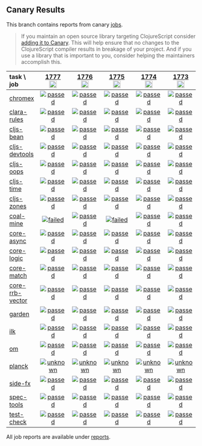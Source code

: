## Canary Results

This branch contains reports from canary [jobs](https://github.com/cljs-oss/canary/tree/jobs).

> If you maintain an open source library targeting ClojureScript consider [adding it to Canary](https://github.com/cljs-oss/canary/tree/master#how-to-participate). This will help ensure that no changes to the ClojureScript compiler results in breakage of your project. And if you use a library that is important to you, consider helping the maintainers accomplish this.

[//]: # (begin_overview_table)

| task \ job | <a href="reports/2021/05/13/job-001777-1.10.858-927f221f" title="job #1777&#xA;&#xA;job&#xA;&#xA;requested by BinaryAge Bot (@babot) on 2021-05-13T11:10:37Z">1777<br/><img width=20 height=20 src="https://avatars.githubusercontent.com/u/1476765?v=4&s=60"></a> | <a href="reports/2021/05/12/job-001776-1.10.857-d82b10a9" title="job #1776&#xA;&#xA;job&#xA;&#xA;requested by BinaryAge Bot (@babot) on 2021-05-12T11:09:21Z">1776<br/><img width=20 height=20 src="https://avatars.githubusercontent.com/u/1476765?v=4&s=60"></a> | <a href="reports/2021/05/11/job-001775-1.10.856-4a73bc8b" title="job #1775&#xA;&#xA;job&#xA;&#xA;requested by BinaryAge Bot (@babot) on 2021-05-11T11:07:53Z">1775<br/><img width=20 height=20 src="https://avatars.githubusercontent.com/u/1476765?v=4&s=60"></a> | <a href="reports/2021/05/10/job-001774-1.10.856-4a73bc8b" title="job #1774&#xA;&#xA;job&#xA;&#xA;requested by BinaryAge Bot (@babot) on 2021-05-10T11:07:56Z">1774<br/><img width=20 height=20 src="https://avatars.githubusercontent.com/u/1476765?v=4&s=60"></a> | <a href="reports/2021/05/09/job-001773-1.10.856-4a73bc8b" title="job #1773&#xA;&#xA;job&#xA;&#xA;requested by BinaryAge Bot (@babot) on 2021-05-09T11:07:43Z">1773<br/><img width=20 height=20 src="https://avatars.githubusercontent.com/u/1476765?v=4&s=60"></a> | <a href="reports/2021/05/08/job-001772-1.10.856-4a73bc8b" title="job #1772&#xA;&#xA;job&#xA;&#xA;requested by BinaryAge Bot (@babot) on 2021-05-08T11:07:47Z">1772<br/><img width=20 height=20 src="https://avatars.githubusercontent.com/u/1476765?v=4&s=60"></a> | <a href="reports/2021/05/07/job-001771-1.10.856-4a73bc8b" title="job #1771&#xA;&#xA;job&#xA;&#xA;requested by BinaryAge Bot (@babot) on 2021-05-07T11:07:56Z">1771<br/><img width=20 height=20 src="https://avatars.githubusercontent.com/u/1476765?v=4&s=60"></a> | <a href="reports/2021/05/06/job-001770-1.10.856-4a73bc8b" title="job #1770&#xA;&#xA;job&#xA;&#xA;requested by BinaryAge Bot (@babot) on 2021-05-06T11:08:14Z">1770<br/><img width=20 height=20 src="https://avatars.githubusercontent.com/u/1476765?v=4&s=60"></a> | <a href="reports/2021/05/05/job-001769-1.10.856-4a73bc8b" title="job #1769&#xA;&#xA;job&#xA;&#xA;requested by BinaryAge Bot (@babot) on 2021-05-05T11:07:53Z">1769<br/><img width=20 height=20 src="https://avatars.githubusercontent.com/u/1476765?v=4&s=60"></a> | <a href="reports/2021/05/04/job-001768-1.10.856-4a73bc8b" title="job #1768&#xA;&#xA;job&#xA;&#xA;requested by BinaryAge Bot (@babot) on 2021-05-04T11:07:39Z">1768<br/><img width=20 height=20 src="https://avatars.githubusercontent.com/u/1476765?v=4&s=60"></a> |
| :--- | :---: | :---: | :---: | :---: | :---: | :---: | :---: | :---: | :---: | :---: |
| [chromex](https://github.com/binaryage/chromex) | <a href="reports/2021/05/13/job-001777-1.10.858-927f221f#-chromex"><img title="passed" src="http://box.binaryage.com/s-passed.svg"><a> | <a href="reports/2021/05/12/job-001776-1.10.857-d82b10a9#-chromex"><img title="passed" src="http://box.binaryage.com/s-passed.svg"><a> | <a href="reports/2021/05/11/job-001775-1.10.856-4a73bc8b#-chromex"><img title="passed" src="http://box.binaryage.com/s-passed.svg"><a> | <a href="reports/2021/05/10/job-001774-1.10.856-4a73bc8b#-chromex"><img title="passed" src="http://box.binaryage.com/s-passed.svg"><a> | <a href="reports/2021/05/09/job-001773-1.10.856-4a73bc8b#-chromex"><img title="passed" src="http://box.binaryage.com/s-passed.svg"><a> | <a href="reports/2021/05/08/job-001772-1.10.856-4a73bc8b#-chromex"><img title="passed" src="http://box.binaryage.com/s-passed.svg"><a> | <a href="reports/2021/05/07/job-001771-1.10.856-4a73bc8b#-chromex"><img title="passed" src="http://box.binaryage.com/s-passed.svg"><a> | <a href="reports/2021/05/06/job-001770-1.10.856-4a73bc8b#-chromex"><img title="passed" src="http://box.binaryage.com/s-passed.svg"><a> | <a href="reports/2021/05/05/job-001769-1.10.856-4a73bc8b#-chromex"><img title="passed" src="http://box.binaryage.com/s-passed.svg"><a> | <a href="reports/2021/05/04/job-001768-1.10.856-4a73bc8b#-chromex"><img title="passed" src="http://box.binaryage.com/s-passed.svg"><a> |
| [clara-rules](https://github.com/cerner/clara-rules) | <a href="reports/2021/05/13/job-001777-1.10.858-927f221f#-clara-rules"><img title="passed" src="http://box.binaryage.com/s-passed.svg"><a> | <a href="reports/2021/05/12/job-001776-1.10.857-d82b10a9#-clara-rules"><img title="passed" src="http://box.binaryage.com/s-passed.svg"><a> | <a href="reports/2021/05/11/job-001775-1.10.856-4a73bc8b#-clara-rules"><img title="passed" src="http://box.binaryage.com/s-passed.svg"><a> | <a href="reports/2021/05/10/job-001774-1.10.856-4a73bc8b#-clara-rules"><img title="passed" src="http://box.binaryage.com/s-passed.svg"><a> | <a href="reports/2021/05/09/job-001773-1.10.856-4a73bc8b#-clara-rules"><img title="passed" src="http://box.binaryage.com/s-passed.svg"><a> | <a href="reports/2021/05/08/job-001772-1.10.856-4a73bc8b#-clara-rules"><img title="passed" src="http://box.binaryage.com/s-passed.svg"><a> | <a href="reports/2021/05/07/job-001771-1.10.856-4a73bc8b#-clara-rules"><img title="passed" src="http://box.binaryage.com/s-passed.svg"><a> | <a href="reports/2021/05/06/job-001770-1.10.856-4a73bc8b#-clara-rules"><img title="passed" src="http://box.binaryage.com/s-passed.svg"><a> | <a href="reports/2021/05/05/job-001769-1.10.856-4a73bc8b#-clara-rules"><img title="passed" src="http://box.binaryage.com/s-passed.svg"><a> | <a href="reports/2021/05/04/job-001768-1.10.856-4a73bc8b#-clara-rules"><img title="passed" src="http://box.binaryage.com/s-passed.svg"><a> |
| [cljs-bean](https://github.com/mfikes/cljs-bean) | <a href="reports/2021/05/13/job-001777-1.10.858-927f221f#-cljs-bean"><img title="passed" src="http://box.binaryage.com/s-passed.svg"><a> | <a href="reports/2021/05/12/job-001776-1.10.857-d82b10a9#-cljs-bean"><img title="passed" src="http://box.binaryage.com/s-passed.svg"><a> | <a href="reports/2021/05/11/job-001775-1.10.856-4a73bc8b#-cljs-bean"><img title="passed" src="http://box.binaryage.com/s-passed.svg"><a> | <a href="reports/2021/05/10/job-001774-1.10.856-4a73bc8b#-cljs-bean"><img title="passed" src="http://box.binaryage.com/s-passed.svg"><a> | <a href="reports/2021/05/09/job-001773-1.10.856-4a73bc8b#-cljs-bean"><img title="passed" src="http://box.binaryage.com/s-passed.svg"><a> | <a href="reports/2021/05/08/job-001772-1.10.856-4a73bc8b#-cljs-bean"><img title="passed" src="http://box.binaryage.com/s-passed.svg"><a> | <a href="reports/2021/05/07/job-001771-1.10.856-4a73bc8b#-cljs-bean"><img title="passed" src="http://box.binaryage.com/s-passed.svg"><a> | <a href="reports/2021/05/06/job-001770-1.10.856-4a73bc8b#-cljs-bean"><img title="passed" src="http://box.binaryage.com/s-passed.svg"><a> | <a href="reports/2021/05/05/job-001769-1.10.856-4a73bc8b#-cljs-bean"><img title="passed" src="http://box.binaryage.com/s-passed.svg"><a> | <a href="reports/2021/05/04/job-001768-1.10.856-4a73bc8b#-cljs-bean"><img title="passed" src="http://box.binaryage.com/s-passed.svg"><a> |
| [cljs-devtools](https://github.com/binaryage/cljs-devtools) | <a href="reports/2021/05/13/job-001777-1.10.858-927f221f#-cljs-devtools"><img title="passed" src="http://box.binaryage.com/s-passed.svg"><a> | <a href="reports/2021/05/12/job-001776-1.10.857-d82b10a9#-cljs-devtools"><img title="passed" src="http://box.binaryage.com/s-passed.svg"><a> | <a href="reports/2021/05/11/job-001775-1.10.856-4a73bc8b#-cljs-devtools"><img title="passed" src="http://box.binaryage.com/s-passed.svg"><a> | <a href="reports/2021/05/10/job-001774-1.10.856-4a73bc8b#-cljs-devtools"><img title="passed" src="http://box.binaryage.com/s-passed.svg"><a> | <a href="reports/2021/05/09/job-001773-1.10.856-4a73bc8b#-cljs-devtools"><img title="passed" src="http://box.binaryage.com/s-passed.svg"><a> | <a href="reports/2021/05/08/job-001772-1.10.856-4a73bc8b#-cljs-devtools"><img title="passed" src="http://box.binaryage.com/s-passed.svg"><a> | <a href="reports/2021/05/07/job-001771-1.10.856-4a73bc8b#-cljs-devtools"><img title="passed" src="http://box.binaryage.com/s-passed.svg"><a> | <a href="reports/2021/05/06/job-001770-1.10.856-4a73bc8b#-cljs-devtools"><img title="passed" src="http://box.binaryage.com/s-passed.svg"><a> | <a href="reports/2021/05/05/job-001769-1.10.856-4a73bc8b#-cljs-devtools"><img title="passed" src="http://box.binaryage.com/s-passed.svg"><a> | <a href="reports/2021/05/04/job-001768-1.10.856-4a73bc8b#-cljs-devtools"><img title="passed" src="http://box.binaryage.com/s-passed.svg"><a> |
| [cljs-oops](https://github.com/binaryage/cljs-oops) | <a href="reports/2021/05/13/job-001777-1.10.858-927f221f#-cljs-oops"><img title="passed" src="http://box.binaryage.com/s-passed.svg"><a> | <a href="reports/2021/05/12/job-001776-1.10.857-d82b10a9#-cljs-oops"><img title="passed" src="http://box.binaryage.com/s-passed.svg"><a> | <a href="reports/2021/05/11/job-001775-1.10.856-4a73bc8b#-cljs-oops"><img title="passed" src="http://box.binaryage.com/s-passed.svg"><a> | <a href="reports/2021/05/10/job-001774-1.10.856-4a73bc8b#-cljs-oops"><img title="passed" src="http://box.binaryage.com/s-passed.svg"><a> | <a href="reports/2021/05/09/job-001773-1.10.856-4a73bc8b#-cljs-oops"><img title="passed" src="http://box.binaryage.com/s-passed.svg"><a> | <a href="reports/2021/05/08/job-001772-1.10.856-4a73bc8b#-cljs-oops"><img title="passed" src="http://box.binaryage.com/s-passed.svg"><a> | <a href="reports/2021/05/07/job-001771-1.10.856-4a73bc8b#-cljs-oops"><img title="passed" src="http://box.binaryage.com/s-passed.svg"><a> | <a href="reports/2021/05/06/job-001770-1.10.856-4a73bc8b#-cljs-oops"><img title="passed" src="http://box.binaryage.com/s-passed.svg"><a> | <a href="reports/2021/05/05/job-001769-1.10.856-4a73bc8b#-cljs-oops"><img title="passed" src="http://box.binaryage.com/s-passed.svg"><a> | <a href="reports/2021/05/04/job-001768-1.10.856-4a73bc8b#-cljs-oops"><img title="passed" src="http://box.binaryage.com/s-passed.svg"><a> |
| [cljs-time](https://github.com/andrewmcveigh/cljs-time) | <a href="reports/2021/05/13/job-001777-1.10.858-927f221f#-cljs-time"><img title="passed" src="http://box.binaryage.com/s-passed.svg"><a> | <a href="reports/2021/05/12/job-001776-1.10.857-d82b10a9#-cljs-time"><img title="passed" src="http://box.binaryage.com/s-passed.svg"><a> | <a href="reports/2021/05/11/job-001775-1.10.856-4a73bc8b#-cljs-time"><img title="passed" src="http://box.binaryage.com/s-passed.svg"><a> | <a href="reports/2021/05/10/job-001774-1.10.856-4a73bc8b#-cljs-time"><img title="passed" src="http://box.binaryage.com/s-passed.svg"><a> | <a href="reports/2021/05/09/job-001773-1.10.856-4a73bc8b#-cljs-time"><img title="passed" src="http://box.binaryage.com/s-passed.svg"><a> | <a href="reports/2021/05/08/job-001772-1.10.856-4a73bc8b#-cljs-time"><img title="passed" src="http://box.binaryage.com/s-passed.svg"><a> | <a href="reports/2021/05/07/job-001771-1.10.856-4a73bc8b#-cljs-time"><img title="passed" src="http://box.binaryage.com/s-passed.svg"><a> | <a href="reports/2021/05/06/job-001770-1.10.856-4a73bc8b#-cljs-time"><img title="passed" src="http://box.binaryage.com/s-passed.svg"><a> | <a href="reports/2021/05/05/job-001769-1.10.856-4a73bc8b#-cljs-time"><img title="passed" src="http://box.binaryage.com/s-passed.svg"><a> | <a href="reports/2021/05/04/job-001768-1.10.856-4a73bc8b#-cljs-time"><img title="passed" src="http://box.binaryage.com/s-passed.svg"><a> |
| [cljs-zones](https://github.com/binaryage/cljs-zones) | <a href="reports/2021/05/13/job-001777-1.10.858-927f221f#-cljs-zones"><img title="passed" src="http://box.binaryage.com/s-passed.svg"><a> | <a href="reports/2021/05/12/job-001776-1.10.857-d82b10a9#-cljs-zones"><img title="passed" src="http://box.binaryage.com/s-passed.svg"><a> | <a href="reports/2021/05/11/job-001775-1.10.856-4a73bc8b#-cljs-zones"><img title="passed" src="http://box.binaryage.com/s-passed.svg"><a> | <a href="reports/2021/05/10/job-001774-1.10.856-4a73bc8b#-cljs-zones"><img title="passed" src="http://box.binaryage.com/s-passed.svg"><a> | <a href="reports/2021/05/09/job-001773-1.10.856-4a73bc8b#-cljs-zones"><img title="passed" src="http://box.binaryage.com/s-passed.svg"><a> | <a href="reports/2021/05/08/job-001772-1.10.856-4a73bc8b#-cljs-zones"><img title="passed" src="http://box.binaryage.com/s-passed.svg"><a> | <a href="reports/2021/05/07/job-001771-1.10.856-4a73bc8b#-cljs-zones"><img title="passed" src="http://box.binaryage.com/s-passed.svg"><a> | <a href="reports/2021/05/06/job-001770-1.10.856-4a73bc8b#-cljs-zones"><img title="passed" src="http://box.binaryage.com/s-passed.svg"><a> | <a href="reports/2021/05/05/job-001769-1.10.856-4a73bc8b#-cljs-zones"><img title="passed" src="http://box.binaryage.com/s-passed.svg"><a> | <a href="reports/2021/05/04/job-001768-1.10.856-4a73bc8b#-cljs-zones"><img title="passed" src="http://box.binaryage.com/s-passed.svg"><a> |
| [coal-mine](https://github.com/mfikes/coal-mine) | <a href="reports/2021/05/13/job-001777-1.10.858-927f221f#-coal-mine"><img title="failed" src="http://box.binaryage.com/s-failed.svg"><a> | <a href="reports/2021/05/12/job-001776-1.10.857-d82b10a9#-coal-mine"><img title="passed" src="http://box.binaryage.com/s-passed.svg"><a> | <a href="reports/2021/05/11/job-001775-1.10.856-4a73bc8b#-coal-mine"><img title="failed" src="http://box.binaryage.com/s-failed.svg"><a> | <a href="reports/2021/05/10/job-001774-1.10.856-4a73bc8b#-coal-mine"><img title="passed" src="http://box.binaryage.com/s-passed.svg"><a> | <a href="reports/2021/05/09/job-001773-1.10.856-4a73bc8b#-coal-mine"><img title="passed" src="http://box.binaryage.com/s-passed.svg"><a> | <a href="reports/2021/05/08/job-001772-1.10.856-4a73bc8b#-coal-mine"><img title="passed" src="http://box.binaryage.com/s-passed.svg"><a> | <a href="reports/2021/05/07/job-001771-1.10.856-4a73bc8b#-coal-mine"><img title="passed" src="http://box.binaryage.com/s-passed.svg"><a> | <a href="reports/2021/05/06/job-001770-1.10.856-4a73bc8b#-coal-mine"><img title="passed" src="http://box.binaryage.com/s-passed.svg"><a> | <a href="reports/2021/05/05/job-001769-1.10.856-4a73bc8b#-coal-mine"><img title="passed" src="http://box.binaryage.com/s-passed.svg"><a> | <a href="reports/2021/05/04/job-001768-1.10.856-4a73bc8b#-coal-mine"><img title="passed" src="http://box.binaryage.com/s-passed.svg"><a> |
| [core-async](https://github.com/clojure/core.async) | <a href="reports/2021/05/13/job-001777-1.10.858-927f221f#-core-async"><img title="passed" src="http://box.binaryage.com/s-passed.svg"><a> | <a href="reports/2021/05/12/job-001776-1.10.857-d82b10a9#-core-async"><img title="passed" src="http://box.binaryage.com/s-passed.svg"><a> | <a href="reports/2021/05/11/job-001775-1.10.856-4a73bc8b#-core-async"><img title="passed" src="http://box.binaryage.com/s-passed.svg"><a> | <a href="reports/2021/05/10/job-001774-1.10.856-4a73bc8b#-core-async"><img title="passed" src="http://box.binaryage.com/s-passed.svg"><a> | <a href="reports/2021/05/09/job-001773-1.10.856-4a73bc8b#-core-async"><img title="passed" src="http://box.binaryage.com/s-passed.svg"><a> | <a href="reports/2021/05/08/job-001772-1.10.856-4a73bc8b#-core-async"><img title="passed" src="http://box.binaryage.com/s-passed.svg"><a> | <a href="reports/2021/05/07/job-001771-1.10.856-4a73bc8b#-core-async"><img title="passed" src="http://box.binaryage.com/s-passed.svg"><a> | <a href="reports/2021/05/06/job-001770-1.10.856-4a73bc8b#-core-async"><img title="passed" src="http://box.binaryage.com/s-passed.svg"><a> | <a href="reports/2021/05/05/job-001769-1.10.856-4a73bc8b#-core-async"><img title="passed" src="http://box.binaryage.com/s-passed.svg"><a> | <a href="reports/2021/05/04/job-001768-1.10.856-4a73bc8b#-core-async"><img title="passed" src="http://box.binaryage.com/s-passed.svg"><a> |
| [core-logic](https://github.com/clojure/core.logic) | <a href="reports/2021/05/13/job-001777-1.10.858-927f221f#-core-logic"><img title="passed" src="http://box.binaryage.com/s-passed.svg"><a> | <a href="reports/2021/05/12/job-001776-1.10.857-d82b10a9#-core-logic"><img title="passed" src="http://box.binaryage.com/s-passed.svg"><a> | <a href="reports/2021/05/11/job-001775-1.10.856-4a73bc8b#-core-logic"><img title="passed" src="http://box.binaryage.com/s-passed.svg"><a> | <a href="reports/2021/05/10/job-001774-1.10.856-4a73bc8b#-core-logic"><img title="passed" src="http://box.binaryage.com/s-passed.svg"><a> | <a href="reports/2021/05/09/job-001773-1.10.856-4a73bc8b#-core-logic"><img title="passed" src="http://box.binaryage.com/s-passed.svg"><a> | <a href="reports/2021/05/08/job-001772-1.10.856-4a73bc8b#-core-logic"><img title="passed" src="http://box.binaryage.com/s-passed.svg"><a> | <a href="reports/2021/05/07/job-001771-1.10.856-4a73bc8b#-core-logic"><img title="passed" src="http://box.binaryage.com/s-passed.svg"><a> | <a href="reports/2021/05/06/job-001770-1.10.856-4a73bc8b#-core-logic"><img title="passed" src="http://box.binaryage.com/s-passed.svg"><a> | <a href="reports/2021/05/05/job-001769-1.10.856-4a73bc8b#-core-logic"><img title="passed" src="http://box.binaryage.com/s-passed.svg"><a> | <a href="reports/2021/05/04/job-001768-1.10.856-4a73bc8b#-core-logic"><img title="passed" src="http://box.binaryage.com/s-passed.svg"><a> |
| [core-match](https://github.com/clojure/core.match) | <a href="reports/2021/05/13/job-001777-1.10.858-927f221f#-core-match"><img title="passed" src="http://box.binaryage.com/s-passed.svg"><a> | <a href="reports/2021/05/12/job-001776-1.10.857-d82b10a9#-core-match"><img title="passed" src="http://box.binaryage.com/s-passed.svg"><a> | <a href="reports/2021/05/11/job-001775-1.10.856-4a73bc8b#-core-match"><img title="passed" src="http://box.binaryage.com/s-passed.svg"><a> | <a href="reports/2021/05/10/job-001774-1.10.856-4a73bc8b#-core-match"><img title="passed" src="http://box.binaryage.com/s-passed.svg"><a> | <a href="reports/2021/05/09/job-001773-1.10.856-4a73bc8b#-core-match"><img title="passed" src="http://box.binaryage.com/s-passed.svg"><a> | <a href="reports/2021/05/08/job-001772-1.10.856-4a73bc8b#-core-match"><img title="passed" src="http://box.binaryage.com/s-passed.svg"><a> | <a href="reports/2021/05/07/job-001771-1.10.856-4a73bc8b#-core-match"><img title="passed" src="http://box.binaryage.com/s-passed.svg"><a> | <a href="reports/2021/05/06/job-001770-1.10.856-4a73bc8b#-core-match"><img title="passed" src="http://box.binaryage.com/s-passed.svg"><a> | <a href="reports/2021/05/05/job-001769-1.10.856-4a73bc8b#-core-match"><img title="passed" src="http://box.binaryage.com/s-passed.svg"><a> | <a href="reports/2021/05/04/job-001768-1.10.856-4a73bc8b#-core-match"><img title="passed" src="http://box.binaryage.com/s-passed.svg"><a> |
| [core-rrb-vector](https://github.com/clojure/core.rrb-vector) | <a href="reports/2021/05/13/job-001777-1.10.858-927f221f#-core-rrb-vector"><img title="passed" src="http://box.binaryage.com/s-passed.svg"><a> | <a href="reports/2021/05/12/job-001776-1.10.857-d82b10a9#-core-rrb-vector"><img title="passed" src="http://box.binaryage.com/s-passed.svg"><a> | <a href="reports/2021/05/11/job-001775-1.10.856-4a73bc8b#-core-rrb-vector"><img title="passed" src="http://box.binaryage.com/s-passed.svg"><a> | <a href="reports/2021/05/10/job-001774-1.10.856-4a73bc8b#-core-rrb-vector"><img title="passed" src="http://box.binaryage.com/s-passed.svg"><a> | <a href="reports/2021/05/09/job-001773-1.10.856-4a73bc8b#-core-rrb-vector"><img title="passed" src="http://box.binaryage.com/s-passed.svg"><a> | <a href="reports/2021/05/08/job-001772-1.10.856-4a73bc8b#-core-rrb-vector"><img title="passed" src="http://box.binaryage.com/s-passed.svg"><a> | <a href="reports/2021/05/07/job-001771-1.10.856-4a73bc8b#-core-rrb-vector"><img title="passed" src="http://box.binaryage.com/s-passed.svg"><a> | <a href="reports/2021/05/06/job-001770-1.10.856-4a73bc8b#-core-rrb-vector"><img title="passed" src="http://box.binaryage.com/s-passed.svg"><a> | <a href="reports/2021/05/05/job-001769-1.10.856-4a73bc8b#-core-rrb-vector"><img title="passed" src="http://box.binaryage.com/s-passed.svg"><a> | <a href="reports/2021/05/04/job-001768-1.10.856-4a73bc8b#-core-rrb-vector"><img title="passed" src="http://box.binaryage.com/s-passed.svg"><a> |
| [garden](https://github.com/noprompt/garden) | <a href="reports/2021/05/13/job-001777-1.10.858-927f221f#-garden"><img title="passed" src="http://box.binaryage.com/s-passed.svg"><a> | <a href="reports/2021/05/12/job-001776-1.10.857-d82b10a9#-garden"><img title="passed" src="http://box.binaryage.com/s-passed.svg"><a> | <a href="reports/2021/05/11/job-001775-1.10.856-4a73bc8b#-garden"><img title="passed" src="http://box.binaryage.com/s-passed.svg"><a> | <a href="reports/2021/05/10/job-001774-1.10.856-4a73bc8b#-garden"><img title="passed" src="http://box.binaryage.com/s-passed.svg"><a> | <a href="reports/2021/05/09/job-001773-1.10.856-4a73bc8b#-garden"><img title="passed" src="http://box.binaryage.com/s-passed.svg"><a> | <a href="reports/2021/05/08/job-001772-1.10.856-4a73bc8b#-garden"><img title="passed" src="http://box.binaryage.com/s-passed.svg"><a> | <a href="reports/2021/05/07/job-001771-1.10.856-4a73bc8b#-garden"><img title="passed" src="http://box.binaryage.com/s-passed.svg"><a> | <a href="reports/2021/05/06/job-001770-1.10.856-4a73bc8b#-garden"><img title="passed" src="http://box.binaryage.com/s-passed.svg"><a> | <a href="reports/2021/05/05/job-001769-1.10.856-4a73bc8b#-garden"><img title="passed" src="http://box.binaryage.com/s-passed.svg"><a> | <a href="reports/2021/05/04/job-001768-1.10.856-4a73bc8b#-garden"><img title="passed" src="http://box.binaryage.com/s-passed.svg"><a> |
| [ilk](https://github.com/mfikes/ilk) | <a href="reports/2021/05/13/job-001777-1.10.858-927f221f#-ilk"><img title="passed" src="http://box.binaryage.com/s-passed.svg"><a> | <a href="reports/2021/05/12/job-001776-1.10.857-d82b10a9#-ilk"><img title="passed" src="http://box.binaryage.com/s-passed.svg"><a> | <a href="reports/2021/05/11/job-001775-1.10.856-4a73bc8b#-ilk"><img title="passed" src="http://box.binaryage.com/s-passed.svg"><a> | <a href="reports/2021/05/10/job-001774-1.10.856-4a73bc8b#-ilk"><img title="passed" src="http://box.binaryage.com/s-passed.svg"><a> | <a href="reports/2021/05/09/job-001773-1.10.856-4a73bc8b#-ilk"><img title="passed" src="http://box.binaryage.com/s-passed.svg"><a> | <a href="reports/2021/05/08/job-001772-1.10.856-4a73bc8b#-ilk"><img title="passed" src="http://box.binaryage.com/s-passed.svg"><a> | <a href="reports/2021/05/07/job-001771-1.10.856-4a73bc8b#-ilk"><img title="passed" src="http://box.binaryage.com/s-passed.svg"><a> | <a href="reports/2021/05/06/job-001770-1.10.856-4a73bc8b#-ilk"><img title="passed" src="http://box.binaryage.com/s-passed.svg"><a> | <a href="reports/2021/05/05/job-001769-1.10.856-4a73bc8b#-ilk"><img title="passed" src="http://box.binaryage.com/s-passed.svg"><a> | <a href="reports/2021/05/04/job-001768-1.10.856-4a73bc8b#-ilk"><img title="passed" src="http://box.binaryage.com/s-passed.svg"><a> |
| [om](https://github.com/omcljs/om) | <a href="reports/2021/05/13/job-001777-1.10.858-927f221f#-om"><img title="passed" src="http://box.binaryage.com/s-passed.svg"><a> | <a href="reports/2021/05/12/job-001776-1.10.857-d82b10a9#-om"><img title="passed" src="http://box.binaryage.com/s-passed.svg"><a> | <a href="reports/2021/05/11/job-001775-1.10.856-4a73bc8b#-om"><img title="passed" src="http://box.binaryage.com/s-passed.svg"><a> | <a href="reports/2021/05/10/job-001774-1.10.856-4a73bc8b#-om"><img title="passed" src="http://box.binaryage.com/s-passed.svg"><a> | <a href="reports/2021/05/09/job-001773-1.10.856-4a73bc8b#-om"><img title="passed" src="http://box.binaryage.com/s-passed.svg"><a> | <a href="reports/2021/05/08/job-001772-1.10.856-4a73bc8b#-om"><img title="passed" src="http://box.binaryage.com/s-passed.svg"><a> | <a href="reports/2021/05/07/job-001771-1.10.856-4a73bc8b#-om"><img title="passed" src="http://box.binaryage.com/s-passed.svg"><a> | <a href="reports/2021/05/06/job-001770-1.10.856-4a73bc8b#-om"><img title="passed" src="http://box.binaryage.com/s-passed.svg"><a> | <a href="reports/2021/05/05/job-001769-1.10.856-4a73bc8b#-om"><img title="passed" src="http://box.binaryage.com/s-passed.svg"><a> | <a href="reports/2021/05/04/job-001768-1.10.856-4a73bc8b#-om"><img title="passed" src="http://box.binaryage.com/s-passed.svg"><a> |
| [planck](https://github.com/planck-repl/planck) | <a href="reports/2021/05/13/job-001777-1.10.858-927f221f#-planck"><img title="unknown" src="http://box.binaryage.com/s-unknown.svg"><a> | <a href="reports/2021/05/12/job-001776-1.10.857-d82b10a9#-planck"><img title="unknown" src="http://box.binaryage.com/s-unknown.svg"><a> | <a href="reports/2021/05/11/job-001775-1.10.856-4a73bc8b#-planck"><img title="unknown" src="http://box.binaryage.com/s-unknown.svg"><a> | <a href="reports/2021/05/10/job-001774-1.10.856-4a73bc8b#-planck"><img title="unknown" src="http://box.binaryage.com/s-unknown.svg"><a> | <a href="reports/2021/05/09/job-001773-1.10.856-4a73bc8b#-planck"><img title="unknown" src="http://box.binaryage.com/s-unknown.svg"><a> | <a href="reports/2021/05/08/job-001772-1.10.856-4a73bc8b#-planck"><img title="unknown" src="http://box.binaryage.com/s-unknown.svg"><a> | <a href="reports/2021/05/07/job-001771-1.10.856-4a73bc8b#-planck"><img title="unknown" src="http://box.binaryage.com/s-unknown.svg"><a> | <a href="reports/2021/05/06/job-001770-1.10.856-4a73bc8b#-planck"><img title="unknown" src="http://box.binaryage.com/s-unknown.svg"><a> | <a href="reports/2021/05/05/job-001769-1.10.856-4a73bc8b#-planck"><img title="unknown" src="http://box.binaryage.com/s-unknown.svg"><a> | <a href="reports/2021/05/04/job-001768-1.10.856-4a73bc8b#-planck"><img title="unknown" src="http://box.binaryage.com/s-unknown.svg"><a> |
| [side-fx](https://github.com/cljsrn/side-fx) | <a href="reports/2021/05/13/job-001777-1.10.858-927f221f#-side-fx"><img title="passed" src="http://box.binaryage.com/s-passed.svg"><a> | <a href="reports/2021/05/12/job-001776-1.10.857-d82b10a9#-side-fx"><img title="passed" src="http://box.binaryage.com/s-passed.svg"><a> | <a href="reports/2021/05/11/job-001775-1.10.856-4a73bc8b#-side-fx"><img title="passed" src="http://box.binaryage.com/s-passed.svg"><a> | <a href="reports/2021/05/10/job-001774-1.10.856-4a73bc8b#-side-fx"><img title="passed" src="http://box.binaryage.com/s-passed.svg"><a> | <a href="reports/2021/05/09/job-001773-1.10.856-4a73bc8b#-side-fx"><img title="passed" src="http://box.binaryage.com/s-passed.svg"><a> | <a href="reports/2021/05/08/job-001772-1.10.856-4a73bc8b#-side-fx"><img title="passed" src="http://box.binaryage.com/s-passed.svg"><a> | <a href="reports/2021/05/07/job-001771-1.10.856-4a73bc8b#-side-fx"><img title="passed" src="http://box.binaryage.com/s-passed.svg"><a> | <a href="reports/2021/05/06/job-001770-1.10.856-4a73bc8b#-side-fx"><img title="passed" src="http://box.binaryage.com/s-passed.svg"><a> | <a href="reports/2021/05/05/job-001769-1.10.856-4a73bc8b#-side-fx"><img title="passed" src="http://box.binaryage.com/s-passed.svg"><a> | <a href="reports/2021/05/04/job-001768-1.10.856-4a73bc8b#-side-fx"><img title="passed" src="http://box.binaryage.com/s-passed.svg"><a> |
| [spec-tools](https://github.com/metosin/spec-tools) | <a href="reports/2021/05/13/job-001777-1.10.858-927f221f#-spec-tools"><img title="passed" src="http://box.binaryage.com/s-passed.svg"><a> | <a href="reports/2021/05/12/job-001776-1.10.857-d82b10a9#-spec-tools"><img title="passed" src="http://box.binaryage.com/s-passed.svg"><a> | <a href="reports/2021/05/11/job-001775-1.10.856-4a73bc8b#-spec-tools"><img title="passed" src="http://box.binaryage.com/s-passed.svg"><a> | <a href="reports/2021/05/10/job-001774-1.10.856-4a73bc8b#-spec-tools"><img title="passed" src="http://box.binaryage.com/s-passed.svg"><a> | <a href="reports/2021/05/09/job-001773-1.10.856-4a73bc8b#-spec-tools"><img title="passed" src="http://box.binaryage.com/s-passed.svg"><a> | <a href="reports/2021/05/08/job-001772-1.10.856-4a73bc8b#-spec-tools"><img title="passed" src="http://box.binaryage.com/s-passed.svg"><a> | <a href="reports/2021/05/07/job-001771-1.10.856-4a73bc8b#-spec-tools"><img title="passed" src="http://box.binaryage.com/s-passed.svg"><a> | <a href="reports/2021/05/06/job-001770-1.10.856-4a73bc8b#-spec-tools"><img title="passed" src="http://box.binaryage.com/s-passed.svg"><a> | <a href="reports/2021/05/05/job-001769-1.10.856-4a73bc8b#-spec-tools"><img title="passed" src="http://box.binaryage.com/s-passed.svg"><a> | <a href="reports/2021/05/04/job-001768-1.10.856-4a73bc8b#-spec-tools"><img title="passed" src="http://box.binaryage.com/s-passed.svg"><a> |
| [test-check](https://github.com/clojure/test.check) | <a href="reports/2021/05/13/job-001777-1.10.858-927f221f#-test-check"><img title="passed" src="http://box.binaryage.com/s-passed.svg"><a> | <a href="reports/2021/05/12/job-001776-1.10.857-d82b10a9#-test-check"><img title="passed" src="http://box.binaryage.com/s-passed.svg"><a> | <a href="reports/2021/05/11/job-001775-1.10.856-4a73bc8b#-test-check"><img title="passed" src="http://box.binaryage.com/s-passed.svg"><a> | <a href="reports/2021/05/10/job-001774-1.10.856-4a73bc8b#-test-check"><img title="passed" src="http://box.binaryage.com/s-passed.svg"><a> | <a href="reports/2021/05/09/job-001773-1.10.856-4a73bc8b#-test-check"><img title="passed" src="http://box.binaryage.com/s-passed.svg"><a> | <a href="reports/2021/05/08/job-001772-1.10.856-4a73bc8b#-test-check"><img title="passed" src="http://box.binaryage.com/s-passed.svg"><a> | <a href="reports/2021/05/07/job-001771-1.10.856-4a73bc8b#-test-check"><img title="passed" src="http://box.binaryage.com/s-passed.svg"><a> | <a href="reports/2021/05/06/job-001770-1.10.856-4a73bc8b#-test-check"><img title="passed" src="http://box.binaryage.com/s-passed.svg"><a> | <a href="reports/2021/05/05/job-001769-1.10.856-4a73bc8b#-test-check"><img title="passed" src="http://box.binaryage.com/s-passed.svg"><a> | <a href="reports/2021/05/04/job-001768-1.10.856-4a73bc8b#-test-check"><img title="passed" src="http://box.binaryage.com/s-passed.svg"><a> |

[//]: # (end_overview_table)

All job reports are available under [reports](reports).

